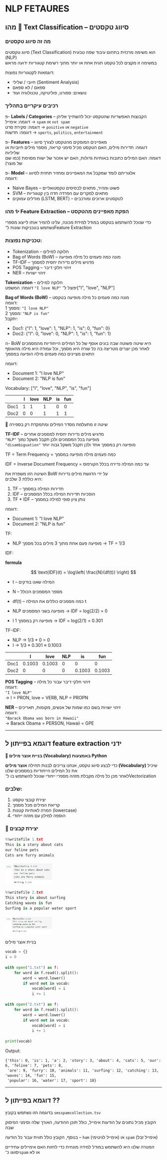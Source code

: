 # NLP FETAURES

## מהו 🧠 Text Classification – סיווג טקסטים

### מה זה סיווג טקסטים

סיווג טקסטים (Text Classification) הוא משימה מרכזית בתחום עיבוד שפה טבעית (NLP)  
במשימה זו מקצים לכל טקסט תגית אחת או יותר מתוך רשימת קטגוריות ידועה מראש

דוגמאות לקטגוריות נפוצות:
- חיובי / שלילי (Sentiment Analysis)
- ספאם / לא ספאם
- נושאים: ספורט, פוליטיקה, טכנולוגיה ועוד

### רכיבים עיקריים בתהליך

פ- **Labels / Categories** – הקבוצות האפשריות שהטקסט יכול להשתייך אליהן  
  דוגמה: אימייל → `spam` או `not spam`  
  דוגמה: סקירת סרט → `positive` או `negative`  
  דוגמה: חדשות → `sports`, `politics`, `entertainment`

פ- **Features** – מאפיינים המופקים מהטקסט לצורך סיווג  
  דוגמה: תדירות מילים, האם הטקסט מכיל סימני קריאה, מספר מילים חיוביות או שליליות  
  דוגמה: האם המילים כתובות באותיות גדולות, האם יש אזכור של ישות מסוימת (כמו שם של מוצר)

פ- **Model** – אלגוריתם לומד שמקבל את המאפיינים ומחזיר תחזית לסיווג  
  דוגמה:  
  - Naive Bayes – פשוט ומהיר, מתאים לבסיסים טקסטואליים  
  - SVM – מתאים למקרים עם הפרדה חדה בין קטגוריות  
  - מודלים עמוקים (LSTM, BERT) – לטקסטים ארוכים ומורכבים

### מהו ✨ Feature Extraction – הפקת מאפיינים מהטקסט

כדי שנוכל להשתמש בטקסט במודל למידת מכונה, עלינו להמיר אותו לייצוג מספרי  
נשתמש בטכניקות שונות ל־Feature Extraction

### טכניקות נפוצות:

- Tokenization – חלוקה למילים
- Bag of Words (BoW) – מונה כמה פעמים כל מילה מופיעה
- TF-IDF – מדגיש מילים נדירות יחסית למסמך
- POS Tagging – זיהוי חלקי דיבר
- NER – זיהוי ישויות

**Tokenization** – חלוקה למילים  
  דוגמה: המשפט `"I love NLP"` יפוצל ל־["I", "love", "NLP"]

**Bag of Words (BoW)** – מונה כמה פעמים כל מילה מופיעה בטקסט  
  דוגמה:  
  מסמך 1: `"I love NLP"`  
  מסמך 2: `"NLP is fun"`  
  יתקבל:  
  - Doc1: {"I": 1, "love": 1, "NLP": 1, "is": 0, "fun": 0}  
  - Doc2: {"I": 0, "love": 0, "NLP": 1, "is": 1, "fun": 1}

ה- BoW היא שיטה פשוטה שבה בונים אוסף של כל המילים הייחודיות מהמסמכים  
לאחר מכן יוצרים מטריצה בה כל שורה היא מסמך, וכל עמודה היא מילה מהאוסף  
התאים מציינים כמה פעמים מילה הופיעה במסמך

דוגמה:

- Document 1: "I love NLP"  
- Document 2: "NLP is fun"

Vocabulary: ["I", "love", "NLP", "is", "fun"]

|       | I | love | NLP | is | fun |
|-------|---|------|-----|----|-----|
| Doc1  | 1 | 1    | 1   | 0  | 0   |
| Doc2  | 0 | 0    | 1   | 1  | 1   |

📌 שיטה זו מתעלמת מסדר המילים ומתמקדת רק בספירה  

**TF-IDF** – מדגיש מילים נדירות יחסית למסמכים אחרים  
  `"NLP"` מופיעה בכל המסמכים ולכן תקבל משקל נמוך  
  `"disambiguation"` מופיעה רק במסמך אחד ולכן תקבל משקל גבוה יותר

TF = Term Frequency = כמה פעמים מילה מופיעה במסמך

IDF = Inverse Document Frequency = עד כמה המילה נדירה בכלל הקורפוס

השיטה הזו משפרת את BoW על ידי הדגשת מילים נדירות  
היא כוללת 3 שלבים:

1. TF – תדירות המילה במסמך  
2. IDF – הופכיות תדירות המילה בכלל המסמכים  
3. TF * IDF – נותן ציון סופי למילה במסמך

דוגמה:

- Document 1: "I love NLP"  
- Document 2: "NLP is fun"

TF:
- NLP מופיעה פעם אחת מתוך 3 מילים בכל מסמך → TF = 1/3

IDF:

**formula**

$$
\text{IDF}(t) = \log\left( \frac{N}{df(t)} \right)
$$

-  t  – המילה שאנו בודקים
-  N  – מספר המסמכים הכולל
-  df(t)  – כמה מסמכים כוללים את המילה t


- NLP מופיעה בשני המסמכים → IDF = log(2/2) = 0  
- I מופיעה רק במסמך 1 → IDF = log(2/1) = 0.301

TF-IDF:
- NLP → 1/3 * 0 = 0  
- I → 1/3 * 0.301 ≈ 0.1003

|       | I      | love   | NLP | is     | fun    |
|-------|--------|--------|-----|--------|--------|
| Doc1  | 0.1003 | 0.1003 | 0   | 0      | 0      |
| Doc2  | 0      | 0      | 0   | 0.1003 | 0.1003 |


**POS Tagging** – זיהוי חלקי דיבר עבור כל מילה  
  דוגמה:  
  `"I love NLP"`  
  → I = PRON, love = VERB, NLP = PROPN

**NER** – זיהוי ישויות בשם כמו שמות של אנשים, מקומות, תאריכים  
  דוגמה:  
  `"Barack Obama was born in Hawaii"`  
  → Barack Obama = PERSON, Hawaii = GPE

---

## דוגמא בפייתון ל feature extraction ידני

**🧠 בניית אוצר מילים (Vocabulary) באמצעות Python**

כדי לבצע סיווג טקסט, אנחנו צריכים לבנות תחילה **אוצר מילים (Vocabulary)** שיכיל את כל המילים הייחודיות במסמכים שלנו  
לאחר מכן כל מילה מקבלת מזהה מספרי ייחודי שנוכל להשתמש בו ל־Vectorization

### שלבים:
1. יצירת קובצי טקסט
2. קריאת המילים מכל מסמך
3. המרה לאותיות קטנות (lowercase)
4. הוספה למילון עם מזהה ייחודי

### 📄 יצירת קבצים

```python
%%writefile 1.txt
This is a story about cats
our feline pets
Cats are furry animals
```

<img src="nlp18.jpg" style="width: 30%" />

```python
%%writefile 2.txt
This story is about surfing
Catching waves is fun
Surfing is a popular water sport
```

<img src="nlp19.jpg" style="width: 30%" />

בניית אוצר מילים

```python
vocab = {}
i = 0

with open("1.txt") as f:
    for word in f.read().split():
        word = word.lower()
        if word not in vocab:
            vocab[word] = i
            i += 1

with open("2.txt") as f:
    for word in f.read().split():
        word = word.lower()
        if word not in vocab:
            vocab[word] = i
            i += 1

print(vocab)
```

Output:
```
{'this': 0, 'is': 1, 'a': 2, 'story': 3, 'about': 4, 'cats': 5, 'our': 6, 'feline': 7, 'pets': 8, 
 'are': 9, 'furry': 10, 'animals': 11, 'surfing': 12, 'catching': 13, 'waves': 14, 'fun': 15, 
 'popular': 16, 'water': 17, 'sport': 18}
```

---

## דוגמא בפייתון ל ??

בדוגמה הזו נשתמש בקובץ `smsspamcollection.tsv`

הקובץ מכיל נתונים על הודעות אימייל, כולל תוכן ההודעה, האורך שלה וסימני הפיסוק שבה

בנוסף, הקובץ כולל תווית עבור כל הודעה – `ham` (אימייל לגיטימי) או `spam` (אימייל זבל)

המטרה שלנו היא להשתמש במודל למידה מונחית כדי לחזות האם אימיילים עתידיים יסווגו כ־`spam` או לא


